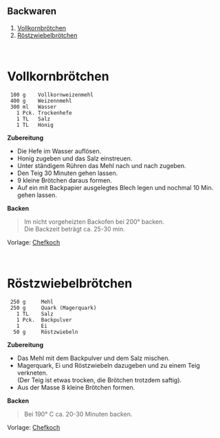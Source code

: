 ## Backwaren

1. [Vollkornbrötchen](#vollkornbrötchen)
2. [Röstzwiebelbrötchen](#röstzwiebelbrötchen)

&nbsp;

Vollkornbrötchen
=================

```
 100 g    Vollkornweizenmehl 
 400 g    Weizennmehl
 300 ml   Wasser
   1 Pck. Trockenhefe
   1 TL   Salz
   1 TL   Honig
```
   
**Zubereitung**

 -  Die Hefe im Wasser auflösen.  
 -  Honig zugeben und das Salz einstreuen.  
 -  Unter ständigem Rühren das Mehl nach und nach zugeben.  
 -  Den Teig 30 Minuten gehen lassen.  
 -  9 kleine Brötchen daraus formen.  
 -  Auf ein mit Backpapier ausgelegtes Blech legen und 
nochmal 10 Min. gehen lassen.  

**Backen**

> Im nicht vorgeheizten Backofen bei 200° backen.  
> Die Backzeit beträgt ca. 25-30 min.


Vorlage: [Chefkoch](https://www.chefkoch.de/rezepte/662201168007807/Die-schnellsten-Broetchen-der-Welt.html)

&nbsp;


Röstzwiebelbrötchen
===================

```
 250 g	   Mehl
 250 g	   Quark (Magerquark)
   1 TL	   Salz
   1 Pck.  Backpulver
   1       Ei
  50 g	   Röstzwiebeln
 ```
    
**Zubereitung**

  - Das Mehl mit dem Backpulver und dem Salz mischen.  
  - Magerquark, Ei und Röstzwiebeln dazugeben und zu einem Teig verkneten.  
    (Der Teig ist etwas trocken, die Brötchen trotzdem saftig).  
  - Aus der Masse 8 kleine Brötchen formen.  

**Backen**

> Bei 190° C ca. 20-30 Minuten backen.

Vorlage: [Chefkoch](https://www.chefkoch.de/rezepte/517131147874728/Zwiebelbrot.html)
